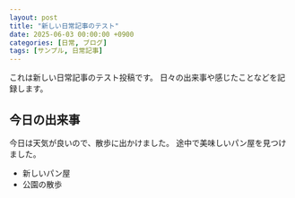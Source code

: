 ```yaml
---
layout: post
title: "新しい日常記事のテスト"
date: 2025-06-03 00:00:00 +0900
categories: [日常, ブログ]
tags: [サンプル, 日常記事]
---
```


これは新しい日常記事のテスト投稿です。
日々の出来事や感じたことなどを記録します。

## 今日の出来事
今日は天気が良いので、散歩に出かけました。
途中で美味しいパン屋を見つけました。

- 新しいパン屋
- 公園の散歩